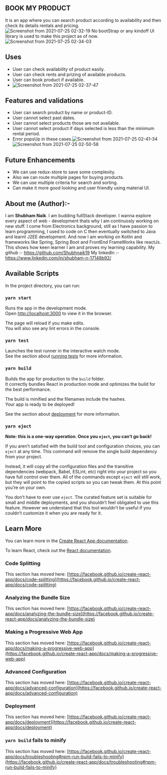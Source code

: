 ## BOOK MY PRODUCT
It is an app where you can search product according to availability and then check its details rentals and pricing.![Screenshot from 2021-07-25 02-32-19](https://user-images.githubusercontent.com/44295222/126881033-7b2454ce-d2f2-402a-81f5-653475898cc7.png)
No bootStrap or any kindoff UI library is used to make this project as of now.
![Screenshot from 2021-07-25 02-34-03](https://user-images.githubusercontent.com/44295222/126881065-564a117a-9349-4c4e-be6f-7568d9b8c9c3.png)

## Uses
* User can check availability of product easily.
* User can check rents and prizing of available products.
* User can book product if available.
* ![Screenshot from 2021-07-25 02-37-47](https://user-images.githubusercontent.com/44295222/126881100-9f346c41-3f35-4e91-a5a8-15c61c628641.png)

## Features and validations
* User can search product by name or product-ID.
* User cannot select past dates.
* User cannot select products those are not available.
* User cannot select product if days selected is less than the minimum rental period.
* Error popsUp in these cases.![Screenshot from 2021-07-25 02-41-34](https://user-images.githubusercontent.com/44295222/126881169-badb46c7-387f-4a92-841b-a1dd86ff1573.png)![Screenshot from 2021-07-25 02-50-58](https://user-images.githubusercontent.com/44295222/126881305-7c9f338e-8f11-42b8-90e8-751653b821eb.png)

## Future Enhancements
* We can use redux-store to save some complexity.
* Also we can route multiple pages for buying products.
* We can use multiple criteria for search and sorting.
* Can make it more good looking and user friendly using material UI.

## About me (Author):-
I am **Shubham Naik**. I am budding fullStack developer. I wanna explore every aspect of web - development thats why I am continuosly working on new stuff. I come from Electronics background, still as I have passion to learn programming, I used to code on C then eventually switched to Java and learnt J2EE development. And now I am working on Kotlin and frameworks like Spring, Spring Boot and FrontEnd FrameWorks like reactJs. This shows how keen learner I am and proves my learning capability.
My github :- https://github.com/Shubhnaik19
My linkedIn :- https://www.linkedin.com/in/shubham-n-17148b92/
## Available Scripts

In the project directory, you can run:

### `yarn start`

Runs the app in the development mode.\
Open [http://localhost:3000](http://localhost:3000) to view it in the browser.

The page will reload if you make edits.\
You will also see any lint errors in the console.

### `yarn test`

Launches the test runner in the interactive watch mode.\
See the section about [running tests](https://facebook.github.io/create-react-app/docs/running-tests) for more information.

### `yarn build`

Builds the app for production to the `build` folder.\
It correctly bundles React in production mode and optimizes the build for the best performance.

The build is minified and the filenames include the hashes.\
Your app is ready to be deployed!

See the section about [deployment](https://facebook.github.io/create-react-app/docs/deployment) for more information.

### `yarn eject`

**Note: this is a one-way operation. Once you `eject`, you can’t go back!**

If you aren’t satisfied with the build tool and configuration choices, you can `eject` at any time. This command will remove the single build dependency from your project.

Instead, it will copy all the configuration files and the transitive dependencies (webpack, Babel, ESLint, etc) right into your project so you have full control over them. All of the commands except `eject` will still work, but they will point to the copied scripts so you can tweak them. At this point you’re on your own.

You don’t have to ever use `eject`. The curated feature set is suitable for small and middle deployments, and you shouldn’t feel obligated to use this feature. However we understand that this tool wouldn’t be useful if you couldn’t customize it when you are ready for it.

## Learn More

You can learn more in the [Create React App documentation](https://facebook.github.io/create-react-app/docs/getting-started).

To learn React, check out the [React documentation](https://reactjs.org/).

### Code Splitting

This section has moved here: [https://facebook.github.io/create-react-app/docs/code-splitting](https://facebook.github.io/create-react-app/docs/code-splitting)

### Analyzing the Bundle Size

This section has moved here: [https://facebook.github.io/create-react-app/docs/analyzing-the-bundle-size](https://facebook.github.io/create-react-app/docs/analyzing-the-bundle-size)

### Making a Progressive Web App

This section has moved here: [https://facebook.github.io/create-react-app/docs/making-a-progressive-web-app](https://facebook.github.io/create-react-app/docs/making-a-progressive-web-app)

### Advanced Configuration

This section has moved here: [https://facebook.github.io/create-react-app/docs/advanced-configuration](https://facebook.github.io/create-react-app/docs/advanced-configuration)

### Deployment

This section has moved here: [https://facebook.github.io/create-react-app/docs/deployment](https://facebook.github.io/create-react-app/docs/deployment)

### `yarn build` fails to minify

This section has moved here: [https://facebook.github.io/create-react-app/docs/troubleshooting#npm-run-build-fails-to-minify](https://facebook.github.io/create-react-app/docs/troubleshooting#npm-run-build-fails-to-minify)
